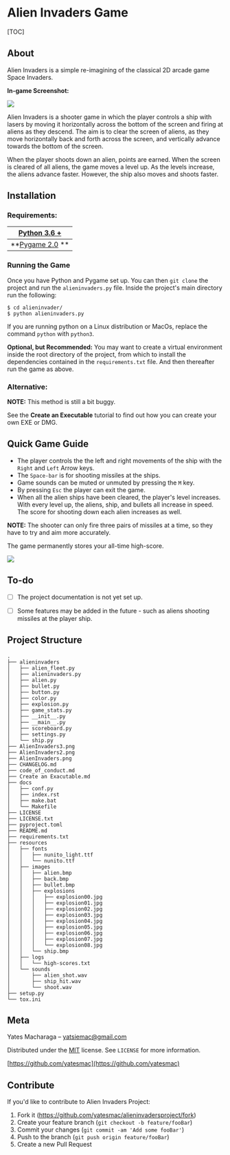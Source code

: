 # Alien Invaders Game

[TOC]

## About

Alien Invaders is a simple re-imagining of the classical 2D arcade game Space Invaders.

**In-game Screenshot:**

![](/home/yates/alieninvadersproject/AlienInvaders3.png)



Alien Invaders is a shooter game in which the player controls a ship with lasers by moving it horizontally across the bottom of the screen and firing at aliens as they descend. The aim is to clear the screen of aliens, as they move horizontally back and forth across the screen, and vertically advance towards the bottom of the screen.

When the player shoots down an alien, points are earned. When the screen is cleared of all aliens, the game moves a level up. As the levels increase, the aliens advance faster. However, the ship also moves and shoots faster.



## Installation

### Requirements:

| [Python 3.6 +](https://www.python.org/downloads/)        |
| -------------------------------------------------------- |
| **[Pygame 2.0](http://www.pygame.org/download.shtml)  ** |

### Running the Game

Once you have Python and Pygame set up. You can then `git clone` the project and run the `alieninvaders.py` file.
Inside the project's main directory run the following:

```shell script
$ cd alieninvader/
$ python alieninvaders.py
```

If you are running python on a Linux distribution or MacOs, replace the command `python` with `python3`.

**Optional, but Recommended:** You may want to create a virtual environment inside the root directory of the project, from which to install the dependencies contained in the ```requirements.txt``` file. And then thereafter run the game as above.

### Alternative:

**NOTE:** This method is still a bit buggy.

See the **Create an Executable** tutorial to find out how you can create your own EXE or DMG.



## Quick Game Guide

- The player controls the the left and right movements of the ship with the `Right` and `Left` Arrow keys.
- The `Space-bar` is for shooting missiles at the ships.
- Game sounds can be muted or unmuted by pressing the ` M ` key.
- By pressing `Esc` the player can exit the game.
- When all the alien ships have been cleared, the player's level increases.
  With every level up, the aliens, ship, and bullets all increase in speed.
  The score for shooting down each alien increases as well.

**NOTE:** The shooter can only fire three pairs of missiles at a time, so they have to try and aim more accurately.

The game permanently stores your all-time high-score.

![](/home/yates/alieninvadersproject/AlienInvaders2.png)




## To-do

- [ ] The project documentation is not yet set up.
- [ ] Some features may be added in the future - such as aliens shooting missiles at the player ship.



## Project Structure

```
.
├── alieninvaders
│   ├── alien_fleet.py
│   ├── alieninvaders.py
│   ├── alien.py
│   ├── bullet.py
│   ├── button.py
│   ├── color.py
│   ├── explosion.py
│   ├── game_stats.py
│   ├── __init__.py
│   ├── __main__.py
│   ├── scoreboard.py
│   ├── settings.py
│   └── ship.py
├── AlienInvaders3.png
├── AlienInvaders2.png
├── AlienInvaders.png
├── CHANGELOG.md
├── code_of_conduct.md
├── Create an Exacutable.md
├── docs
│   ├── conf.py
│   ├── index.rst
│   ├── make.bat
│   └── Makefile
├── LICENSE
├── LICENSE.txt
├── pyproject.toml
├── README.md
├── requirements.txt
├── resources
│   ├── fonts
│   │   ├── nunito_light.ttf
│   │   └── nunito.ttf
│   ├── images
│   │   ├── alien.bmp
│   │   ├── back.bmp
│   │   ├── bullet.bmp
│   │   ├── explosions
│   │   │   ├── explosion00.jpg
│   │   │   ├── explosion01.jpg
│   │   │   ├── explosion02.jpg
│   │   │   ├── explosion03.jpg
│   │   │   ├── explosion04.jpg
│   │   │   ├── explosion05.jpg
│   │   │   ├── explosion06.jpg
│   │   │   ├── explosion07.jpg
│   │   │   └── explosion08.jpg
│   │   └── ship.bmp
│   ├── logs
│   │   └── high-scores.txt
│   └── sounds
│       ├── alien_shot.wav
│       ├── ship_hit.wav
│       └── shoot.wav
├── setup.py
└── tox.ini
```

## Meta

Yates Macharaga  – [yatsiemac@gmail.com](yatsiemac@gmail.com)

Distributed under the [MIT](https://choosealicense.com/licenses/mit/) license. See `LICENSE` for more information.

 [https://github.com/yatesmac](https://github.com/yatesmac)



## Contribute

If you'd like to contribute to Alien Invaders Project:

1. Fork it (https://github.com/yatesmac/alieninvadersproject/fork)
2. Create your feature branch (`git checkout -b feature/fooBar`)
3. Commit your changes (`git commit -am 'Add some fooBar'`)
4. Push to the branch (`git push origin feature/fooBar`)
5. Create a new Pull Request


